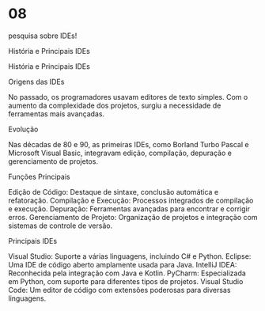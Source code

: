 # 08
 pesquisa sobre IDEs!
 
História e Principais IDEs

História e Principais IDEs

Origens das IDEs

No passado, os programadores usavam editores de texto simples. Com o aumento da complexidade dos projetos, surgiu a necessidade de ferramentas mais avançadas.

Evolução

Nas décadas de 80 e 90, as primeiras IDEs, como Borland Turbo Pascal e Microsoft Visual Basic, integravam edição, compilação, depuração e gerenciamento de projetos.

Funções Principais

Edição de Código: Destaque de sintaxe, conclusão automática e refatoração.
Compilação e Execução: Processos integrados de compilação e execução.
Depuração: Ferramentas avançadas para encontrar e corrigir erros.
Gerenciamento de Projeto: Organização de projetos e integração com sistemas de controle de versão.

Principais IDEs

Visual Studio: Suporte a várias linguagens, incluindo C# e Python.
Eclipse: Uma IDE de código aberto amplamente usada para Java.
IntelliJ IDEA: Reconhecida pela integração com Java e Kotlin.
PyCharm: Especializada em Python, com suporte para diferentes tipos de projetos.
Visual Studio Code: Um editor de código com extensões poderosas para diversas linguagens.
